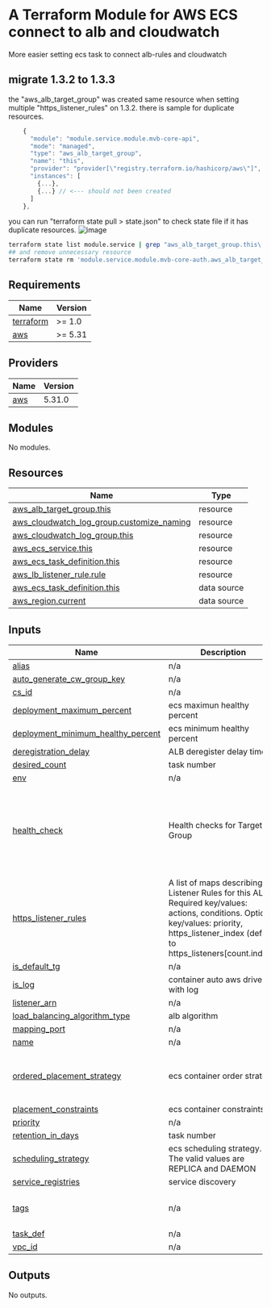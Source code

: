 # A Terraform Module for AWS ECS connect to alb and cloudwatch
More easier setting ecs task to connect alb-rules and cloudwatch

## migrate 1.3.2 to 1.3.3
the "aws_alb_target_group" was created same resource when setting multiple "https_listener_rules" on 1.3.2. there is sample for duplicate resources.
```js
    {
      "module": "module.service.module.mvb-core-api",
      "mode": "managed",
      "type": "aws_alb_target_group",
      "name": "this",
      "provider": "provider[\"registry.terraform.io/hashicorp/aws\"]",
      "instances": [
        {...},
        {...} // <--- should not been created
      ]
    },
```
you can run "terraform state pull > state.json" to check state file if it has duplicate resources.
![image](https://github.com/angle319/tf_ecs_alb_connector/assets/11845980/9b35e7f0-6d02-4f74-9bc5-c62d444bfeed)
```sh
terraform state list module.service | grep "aws_alb_target_group.this\[1\]"
## and remove unnecessary resource
terraform state rm 'module.service.module.mvb-core-auth.aws_alb_target_group.this[1]'
```
<!-- BEGINNING OF PRE-COMMIT-TERRAFORM DOCS HOOK -->
## Requirements

| Name | Version |
|------|---------|
| <a name="requirement_terraform"></a> [terraform](#requirement\_terraform) | >= 1.0 |
| <a name="requirement_aws"></a> [aws](#requirement\_aws) | >= 5.31 |

## Providers

| Name | Version |
|------|---------|
| <a name="provider_aws"></a> [aws](#provider\_aws) | 5.31.0 |

## Modules

No modules.

## Resources

| Name | Type |
|------|------|
| [aws_alb_target_group.this](https://registry.terraform.io/providers/hashicorp/aws/latest/docs/resources/alb_target_group) | resource |
| [aws_cloudwatch_log_group.customize_naming](https://registry.terraform.io/providers/hashicorp/aws/latest/docs/resources/cloudwatch_log_group) | resource |
| [aws_cloudwatch_log_group.this](https://registry.terraform.io/providers/hashicorp/aws/latest/docs/resources/cloudwatch_log_group) | resource |
| [aws_ecs_service.this](https://registry.terraform.io/providers/hashicorp/aws/latest/docs/resources/ecs_service) | resource |
| [aws_ecs_task_definition.this](https://registry.terraform.io/providers/hashicorp/aws/latest/docs/resources/ecs_task_definition) | resource |
| [aws_lb_listener_rule.rule](https://registry.terraform.io/providers/hashicorp/aws/latest/docs/resources/lb_listener_rule) | resource |
| [aws_ecs_task_definition.this](https://registry.terraform.io/providers/hashicorp/aws/latest/docs/data-sources/ecs_task_definition) | data source |
| [aws_region.current](https://registry.terraform.io/providers/hashicorp/aws/latest/docs/data-sources/region) | data source |

## Inputs

| Name | Description | Type | Default | Required |
|------|-------------|------|---------|:--------:|
| <a name="input_alias"></a> [alias](#input\_alias) | n/a | `string` | `null` | no |
| <a name="input_auto_generate_cw_group_key"></a> [auto\_generate\_cw\_group\_key](#input\_auto\_generate\_cw\_group\_key) | n/a | `string` | `"cloudwatchGroupName"` | no |
| <a name="input_cs_id"></a> [cs\_id](#input\_cs\_id) | n/a | `string` | n/a | yes |
| <a name="input_deployment_maximum_percent"></a> [deployment\_maximum\_percent](#input\_deployment\_maximum\_percent) | ecs maximun healthy percent | `number` | `200` | no |
| <a name="input_deployment_minimum_healthy_percent"></a> [deployment\_minimum\_healthy\_percent](#input\_deployment\_minimum\_healthy\_percent) | ecs minimum healthy percent | `number` | `100` | no |
| <a name="input_deregistration_delay"></a> [deregistration\_delay](#input\_deregistration\_delay) | ALB deregister delay time | `number` | `30` | no |
| <a name="input_desired_count"></a> [desired\_count](#input\_desired\_count) | task number | `number` | `1` | no |
| <a name="input_env"></a> [env](#input\_env) | n/a | `string` | n/a | yes |
| <a name="input_health_check"></a> [health\_check](#input\_health\_check) | Health checks for Target Group | `map(any)` | <pre>{<br>  "healthy_threshold": "5",<br>  "interval": "30",<br>  "path": "/",<br>  "protocol": "HTTP",<br>  "timeout": "5",<br>  "unhealthy_threshold": "2"<br>}</pre> | no |
| <a name="input_https_listener_rules"></a> [https\_listener\_rules](#input\_https\_listener\_rules) | A list of maps describing the Listener Rules for this ALB. Required key/values: actions, conditions. Optional key/values: priority, https\_listener\_index (default to https\_listeners[count.index]) | `any` | `[]` | no |
| <a name="input_is_default_tg"></a> [is\_default\_tg](#input\_is\_default\_tg) | n/a | `bool` | `false` | no |
| <a name="input_is_log"></a> [is\_log](#input\_is\_log) | container auto aws driver with log | `bool` | `true` | no |
| <a name="input_listener_arn"></a> [listener\_arn](#input\_listener\_arn) | n/a | `string` | `""` | no |
| <a name="input_load_balancing_algorithm_type"></a> [load\_balancing\_algorithm\_type](#input\_load\_balancing\_algorithm\_type) | alb algorithm | `string` | `"round_robin"` | no |
| <a name="input_mapping_port"></a> [mapping\_port](#input\_mapping\_port) | n/a | `number` | `0` | no |
| <a name="input_name"></a> [name](#input\_name) | n/a | `string` | n/a | yes |
| <a name="input_ordered_placement_strategy"></a> [ordered\_placement\_strategy](#input\_ordered\_placement\_strategy) | ecs container order strategy | `map(string)` | <pre>{<br>  "field": "instanceId",<br>  "type": "spread"<br>}</pre> | no |
| <a name="input_placement_constraints"></a> [placement\_constraints](#input\_placement\_constraints) | ecs container constraints | `map(string)` | `{}` | no |
| <a name="input_priority"></a> [priority](#input\_priority) | n/a | `number` | `1` | no |
| <a name="input_retention_in_days"></a> [retention\_in\_days](#input\_retention\_in\_days) | task number | `number` | `14` | no |
| <a name="input_scheduling_strategy"></a> [scheduling\_strategy](#input\_scheduling\_strategy) | ecs scheduling strategy. The valid values are REPLICA and DAEMON | `string` | `"REPLICA"` | no |
| <a name="input_service_registries"></a> [service\_registries](#input\_service\_registries) | service discovery | `map(string)` | `{}` | no |
| <a name="input_tags"></a> [tags](#input\_tags) | n/a | `map(string)` | <pre>{<br>  "provision": "terraform"<br>}</pre> | no |
| <a name="input_task_def"></a> [task\_def](#input\_task\_def) | n/a | `any` | n/a | yes |
| <a name="input_vpc_id"></a> [vpc\_id](#input\_vpc\_id) | n/a | `string` | n/a | yes |

## Outputs

No outputs.
<!-- END OF PRE-COMMIT-TERRAFORM DOCS HOOK -->
